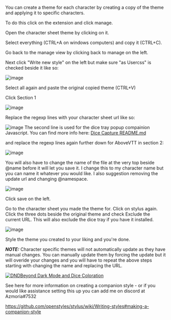 You can create a theme for each character by creating a copy of the theme and applying it to specific characters. 

To do this click on the extension and click manage.

Open the character sheet theme by clicking on it. 

Select everything (CTRL+A on windows computers) and copy it (CTRL+C).

Go back to the manage view by clicking back to manage on the left.

Next click "Write new style" on the left but make sure "as Usercss" is checked beside it like so:

![image](https://user-images.githubusercontent.com/65363489/121786529-582beb80-cb8e-11eb-8c82-a91ca997bd99.png)

Select all again and paste the original copied theme (CTRL+V)

Click Section 1

![image](https://user-images.githubusercontent.com/65363489/167322711-57aa0890-ef36-4302-9eb1-f0646cc1efdc.png)

Replace the regexp lines with your character sheet url like so:

![image](https://user-images.githubusercontent.com/65363489/167322839-b4686a3f-002e-43ca-a29b-deda88b9135e.png)
The second line is used for the dice tray popup compainion Javascript. You can find more info here: <a href="https://github.com/Azmoria/dndbeyonddark/blob/master/Dice%20Capture%20README.md">Dice Capture README.md</a>

and replace the regexp lines again further down for AboveVTT in section 2:

![image](https://user-images.githubusercontent.com/65363489/167322930-c049493e-b7d6-46dc-ac6c-fa89305bbee1.png)

You will also have to change the name of the file at the very top beside @name before it will let you save it. 
I change this to my character name but you can name it whatever you would like. I also suggestion removing the update url and changing @namespace.

![image](https://user-images.githubusercontent.com/65363489/146813954-f1f93c6d-9e5a-4614-bcaf-a82f01b29eb9.png)


Click save on the left.


Go to the character sheet you made the theme for. Click on stylus again. Click the three dots beside the original theme and check Exclude the current URL. This will also exclude the dice tray if you have it installed. 

![image](https://user-images.githubusercontent.com/65363489/121786601-d8525100-cb8e-11eb-8505-c6d6c95489d0.png)

Style the theme you created to your liking and you're done. 

***NOTE:*** Character specific themes will not automatically update as they have manual changes. You can manually update them by forcing the update but it will overide your changes and you will have to repeat the above steps starting with changing the name and replacing the URL.


[![DNDBeyond Dark Mode and Dice Coloration](https://user-images.githubusercontent.com/65363489/121787540-988e6800-cb94-11eb-9ca0-695b3a45caa6.png)](https://www.youtube.com/watch?v=DbYnbr3esnI "DNDBeyond Dark Mode and Dice Coloration")

See here for more information on creating a companion style - or if you would like assistance setting this up you can add me on discord at Azmoria#7532

https://github.com/openstyles/stylus/wiki/Writing-styles#making-a-companion-style
